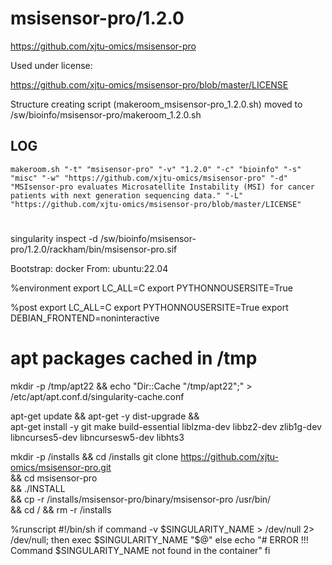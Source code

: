 msisensor-pro/1.2.0
========================

<https://github.com/xjtu-omics/msisensor-pro>

Used under license:

<https://github.com/xjtu-omics/msisensor-pro/blob/master/LICENSE>

Structure creating script (makeroom_msisensor-pro_1.2.0.sh) moved to /sw/bioinfo/msisensor-pro/makeroom_1.2.0.sh

LOG
---

    makeroom.sh "-t" "msisensor-pro" "-v" "1.2.0" "-c" "bioinfo" "-s" "misc" "-w" "https://github.com/xjtu-omics/msisensor-pro" "-d" "MSIsensor-pro evaluates Microsatellite Instability (MSI) for cancer patients with next generation sequencing data." "-L" "https://github.com/xjtu-omics/msisensor-pro/blob/master/LICENSE"

#     
singularity inspect -d /sw/bioinfo/msisensor-pro/1.2.0/rackham/bin/msisensor-pro.sif 

Bootstrap: docker
From: ubuntu:22.04

%environment
  export LC_ALL=C
  export PYTHONNOUSERSITE=True

%post
  export LC_ALL=C
  export PYTHONNOUSERSITE=True
  export DEBIAN_FRONTEND=noninteractive

  # apt packages cached in /tmp
  mkdir -p /tmp/apt22 &&  echo "Dir::Cache "/tmp/apt22";" > /etc/apt/apt.conf.d/singularity-cache.conf

  apt-get update && apt-get -y dist-upgrade && \
  apt-get install -y git make build-essential liblzma-dev libbz2-dev zlib1g-dev libncurses5-dev libncursesw5-dev libhts3

  mkdir -p /installs && cd /installs
  git clone https://github.com/xjtu-omics/msisensor-pro.git \
  && cd msisensor-pro \
  && ./INSTALL \
  && cp -r /installs/msisensor-pro/binary/msisensor-pro /usr/bin/ \
  && cd / && rm -r /installs



%runscript
#!/bin/sh
  if command -v $SINGULARITY_NAME > /dev/null 2> /dev/null; then
    exec $SINGULARITY_NAME "$@"
  else
    echo "# ERROR !!! Command $SINGULARITY_NAME not found in the container"
  fi
